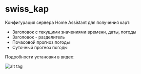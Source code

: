# swiss_kap
Конфигурация сервера Home Assistant 
для получения карт:
- Заголовок с текущими значениями времени, даты, погоды
- Заголовок - разделитель
- Почасовой прогноз погоды
- Суточный прогноз погоды

Подробности установки в видео:

![alt tag](https://github.com/kkggaa45/swiss_kap/blob/main/readme.png)
